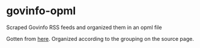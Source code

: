 # govinfo-opml
Scraped Govinfo RSS feeds and organized them in an opml file

Gotten from [here](https://www.govinfo.gov/feeds).
Organized according to the grouping on the source page.

